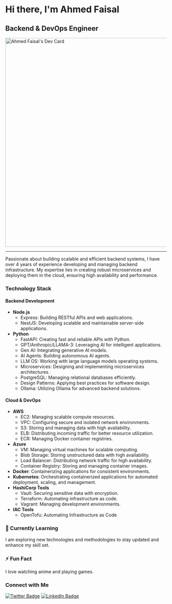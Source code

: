 # Hi there, I'm Ahmed Faisal

## Backend & DevOps Engineer

<a href="https://app.daily.dev/ahmedfaisal11"><img src="https://api.daily.dev/devcards/v2/gKTnEjac8NEaRb5KZRiDq.png?r=xbb&type=wide" width="652" alt="Ahmed Faisal's Dev Card"/></a>

---

Passionate about building scalable and efficient backend systems, I have over 4 years of experience developing and managing backend infrastructure. My expertise lies in creating robust microservices and deploying them in the cloud, ensuring high availability and performance.

### Technology Stack

#### Backend Development
- **Node.js**
  - Express: Building RESTful APIs and web applications.
  - NestJS: Developing scalable and maintainable server-side applications.
- **Python**
  - FastAPI: Creating fast and reliable APIs with Python.
  - GPT/Anthropic/LLAMA-3: Leveraging AI for intelligent applications.
  - Gen AI: Integrating generative AI models.
  - AI Agents: Building autonomous AI agents.
  - LLM OS: Working with large language models operating systems.
  - Microservices: Designing and implementing microservices architectures.
  - PostgreSQL: Managing relational databases efficiently.
  - Design Patterns: Applying best practices for software design.
  - Ollama: Utilizing Ollama for advanced backend solutions.

#### Cloud & DevOps
- **AWS**
  - EC2: Managing scalable compute resources.
  - VPC: Configuring secure and isolated network environments.
  - S3: Storing and managing data with high availability.
  - ELB: Distributing incoming traffic for better resource utilization.
  - ECR: Managing Docker container registries.
- **Azure**
  - VM: Managing virtual machines for scalable computing.
  - Blob Storage: Storing unstructured data with high availability.
  - Load Balancer: Distributing network traffic for high availability.
  - Container Registry: Storing and managing container images.
- **Docker**: Containerizing applications for consistent environments.
- **Kubernetes**: Orchestrating containerized applications for automated deployment, scaling, and management.
- **HashiCorp Tools**
  - Vault: Securing sensitive data with encryption.
  - Terraform: Automating infrastructure as code.
  - Vagrant: Managing development environments.
- **IAC Tools**
  - OpenTofu: Automating Infrastructure as Code

### 🌱 Currently Learning
I am exploring new technologies and methodologies to stay updated and enhance my skill set.

### ⚡ Fun Fact
I love watching anime and playing games.

### Connect with Me
[![Twitter Badge](https://img.shields.io/badge/-@AhmedFa6855-1ca0f1?style=flat-square&labelColor=1ca0f1&logo=twitter&logoColor=white&link=https://twitter.com/AhmedFa6855)](https://twitter.com/AhmedFa6855)
[![LinkedIn Badge](https://img.shields.io/badge/-Ahmed%20Faisal-blue?style=flat-square&logo=Linkedin&logoColor=white&link=https://www.linkedin.com/in/ahmed-faisal-72aa0b1ba/)](https://www.linkedin.com/in/ahmed-faisal-72aa0b1ba/)
